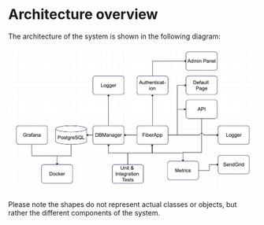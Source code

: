 # Architecture overview

The architecture of the system is shown in the following diagram:

![dia](./images/dia.png)

Please note the shapes do not represent actual classes or objects, but rather the different components of the system.